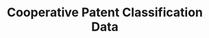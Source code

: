 ---
bigquery: https://console.cloud.google.com/bigquery?p=patents-public-data&d=cpc&page=dataset
citation: '“Cooperative Patent Classification” by the EPO and USPTO, for public use. '
contributors: EPO, USPTO
cost: None
description: Cooperative Patent Classification Data contains the scheme and definitions
  of the Cooperative Patent Classification system for classifying patent documents.
  The CPC is the result of a partnership between the EPO and the USPTO in their joint
  effort to develop a common, internationally compatible classification system for
  technical documents, in particular patent publications, which will be used by both
  offices in the patent granting process
documentation: https://www.cooperativepatentclassification.org/cpcSchemeAndDefinitions
last_edit: Mon, 04 Apr 2022 19:07:06 GMT
location: https://www.cooperativepatentclassification.org/index
maintained_by: USPTO, EPO
schema_fields: '[''child_groups'', ''residual_references'', ''breakdownCode'', ''synonyms'',
  ''applicationReferences'', ''breakdown_code'', ''level'', ''childGroups'', ''application_references'',
  ''sizeCache'', ''definition'', ''glossary'', ''titlePart'', ''symbol'', ''dateRevised'',
  ''parents'', ''title_full'', ''children'', ''ipcConcordant'', ''not_allocatable'',
  ''limitingReferences'', ''notAllocatable'', ''titleFull'', ''limiting_references'',
  ''informativeReferences'', ''date_revised'', ''status'', ''title_part'', ''ipc_concordant'',
  ''informative_references'', ''additional_only'', ''residualReferences'']'
shortname: cooperative_patent_classification
tags:
- patents
- science
title: Cooperative Patent Classification Data
uuid: 984374a7-16e9-4b35-9445-458daceb01bf
---